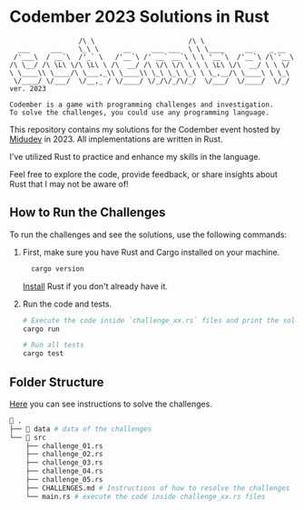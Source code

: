 # Codember 2023 Solutions in Rust

```text
                 /\ \                       /\ \
  ___     ___    \_\ \      __     ___ ___  \ \ \____     __    _ __
 /'___\  / __`\  /'_` \   /'__`\ /' __` __`\ \ \ '__`\  /'__`\ /\`'__\
/\ \__/ /\ \L\ \/\ \L\ \ /\  __/ /\ \/\ \/\ \ \ \ \L\ \/\  __/ \ \ \/
\ \____\\ \____/\ \___,_\\ \____\\ \_\ \_\ \_\ \ \_,__/\ \____\ \ \_\
 \/____/ \/___/  \/__,_ / \/____/ \/_/\/_/\/_/  \/___/  \/____/  \/_/
ver. 2023

Codember is a game with programming challenges and investigation.
To solve the challenges, you could use any programming language.
```

This repository contains my solutions for the Codember event hosted by [Midudev](https://midu.dev/)
in 2023. All implementations are written in Rust.

I've utilized Rust to practice and enhance my skills in the language.

Feel free to explore the code, provide feedback, or share insights about Rust
that I may not be aware of!

## How to Run the Challenges

To run the challenges and see the solutions, use the following commands:

1. First, make sure you have Rust and Cargo installed on your machine.

   ```bash
     cargo version
   ```

   [Install](https://www.rust-lang.org/tools/install) Rust if you don't already
   have it.

1. Run the code and tests.

   ```bash
   # Execute the code inside `challenge_xx.rs` files and print the solutions
   cargo run

   # Run all tests
   cargo test
   ```

## Folder Structure

[Here](./src/CHALLENGES.md) you can see instructions to solve the challenges.

```bash
📂 .
├── 📂 data # data of the challenges
└── 📂 src
    ├── challenge_01.rs
    ├── challenge_02.rs
    ├── challenge_03.rs
    ├── challenge_04.rs
    ├── challenge_05.rs
    ├── CHALLENGES.md # Instructions of how to resolve the challenges
    └── main.rs # execute the code inside challenge_xx.rs files
```

